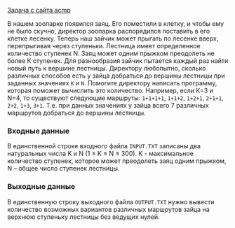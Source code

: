 ﻿[Задача с сайта acmp](https://acmp.ru/index.asp?main=task&id_task=11)

В нашем зоопарке появился заяц. Его поместили в клетку, и чтобы ему не было скучно, директор зоопарка распорядился поставить в его клетке лесенку. Теперь наш зайчик может прыгать по лесенке вверх, перепрыгивая через ступеньки. Лестница имеет определенное количество ступенек N. Заяц может одним прыжком преодолеть не более К ступенек. Для разнообразия зайчик пытается каждый раз найти новый путь к вершине лестницы. Директору любопытно, сколько различных способов есть у зайца добраться до вершины лестницы при заданных значениях `K` и `N`. Помогите директору написать программу, которая поможет вычислить это количество. Например, если K=3 и N=4, то существуют следующие маршруты: `1+1+1+1`, `1+1+2`, `1+2+1`, `2+1+1`, `2+2`, `1+3`, `3+1`. Т.е. при данных значениях у зайца всего 7 различных маршрутов добраться до вершины лестницы.

### Входные данные
В единственной строке входного файла `INPUT.TXT` записаны два натуральных числа K и N (1 ≤ K ≤ N ≤ 300). К - максимальное количество ступенек, которое может преодолеть заяц одним прыжком, N – общее число ступенек лестницы.

### Выходные данные
В единственную строку выходного файла `OUTPUT.TXT` нужно вывести количество возможных вариантов различных маршрутов зайца на верхнюю ступеньку лестницы без ведущих нулей.
